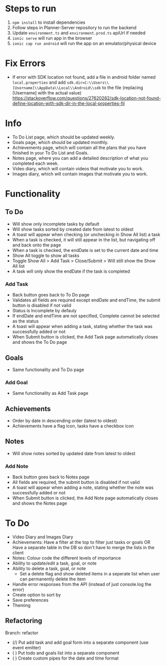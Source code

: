 # Steps to run
1. `npm install` to install dependencies
2. Follow steps in Planner-Server repository to run the backend
3. Update `environment.ts` and `environment.prod.ts` apiUrl if needed
4. `ionic serve` will run app in the browser
5. `ionic cap run android` will run the app on an emulator/physical device

# Fix Errors
- If error with SDK location not found, add a file in android folder named `local.properties` and add `sdk.dir=C:\\Users\\[Username]\\AppData\\Local\\Android\\sdk` to the file (replacing [Username] with the actual value)
https://stackoverflow.com/questions/27620262/sdk-location-not-found-define-location-with-sdk-dir-in-the-local-properties-fil

# Info
- To Do List page, which should be updated weekly.
- Goals page, which should be updated monthly.
- Achievements page, which will contain all the plans that you have finished in your To Do List and Goals.
- Notes page, where you can add a detailed description of what you completed each week.
- Video diary, which will contain videos that motivate you to work.
- Images diary, which will contain images that motivate you to work.

# Functionality
## To Do
- Will show only incomplete tasks by default
- Will show tasks sorted by created date from latest to oldest
- A toast will appear when checking (or unchecking in Show All list) a task
- When a task is checked, it will still appear in the list, but navigating off and back onto the page
- When a task is checked, the endDate is set to the current date and time
- Show All toggle to show all tasks
- Toggle Show All > Add Task > Close/Submit > Will still show the Show All list
- A task will only show the endDate if the task is completed

### Add Task
- Back button goes back to To Do page
- Validates all fields are required except endDate and endTime, the submit button is disabled if not valid
- Status is Incomplete by defauly
- If endDate and endTime are not specified, Complete cannot be selected as the status
- A toast will appear when adding a task, stating whether the task was successfully added or not
- When Submit button is clicked, the Add Task page automatically closes and shows the To Do page

## Goals
- Same functionality and To Do page

### Add Goal
- Same functionality as Add Task page

## Achievements
- Order by date in descending order (latest to oldest)
- Achievements have a flag icon, tasks have a checkbox icon

## Notes
- Will show notes sorted by updated date from latest to oldest


### Add Note
- Back button goes back to Notes page
- All fields are required, the submit button is disabled if not valid
- A toast will appear when adding a note, stating whether the note was successfully added or not
- When Submit button is clicked, the Add Note page automatically closes and shows the Notes page

# To Do
- Video Diary and Images Diary
- Achievements: Have a filter at the top to filter just tasks or goals OR Have a separate table in the DB so don't have to merge the lists in the client
- Notes: Colour code the different levels of importance
- Ability to update/edit a task, goal, or note
- Ability to delete a task, goal, or note
  - Set a delete flag and show deleted items in a seperate list when user can permanently delete the item
- Handle error responses from the API (instead of just console.log the error)
- Create option to sort by
- Save preferences
- Theming

## Refactoring
Branch: refactor
- (/) Put add task and add goal form into a separate component (use event emitter)
- ( ) Put todo and goals list into a separate component
- ( ) Create custom pipes for the date and time format
